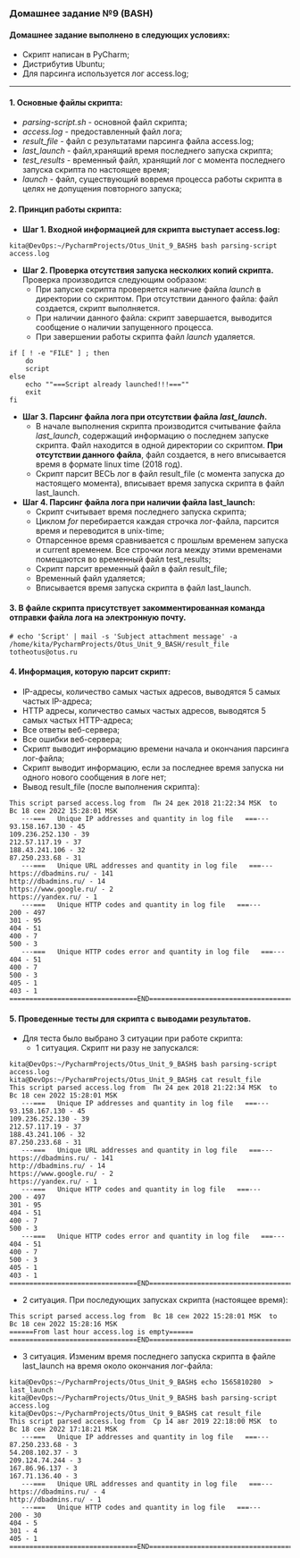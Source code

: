 ### Домашнее задание №9 (BASH)
#### Домашнее задание выполнено в следующих условиях:

- Скрипт написан в PyCharm;
- Дистрибутив Ubuntu;
- Для парсинга используется лог access.log;
____

#### 1. Основные файлы скрипта:

- _parsing-script.sh_ - основной файл скрипта;
- _access.log_ - предоставленный файл лога;
- _result_file_ - файл с результатами парсинга файла access.log;
- _last_launch_ - файл,хранящий время последнего запуска скрипта;
- _test_results_ - временный файл, хранящий лог с момента последнего запуска скрипта по настоящее время;
- _launch_ - файл, существующий вовремя процесса работы скрипта в целях не допущения повторного запуска;

#### 2. Принцип работы скрипта:

- __Шаг 1. Входной информацией для скрипта выступает access.log:__
```commandline
kita@DevOps:~/PycharmProjects/Otus_Unit_9_BASH$ bash parsing-script access.log 
```
- __Шаг 2. Проверка отсутствия запуска несколких копий скрипта.__ Проверка производится следующим ообразом:
  + При запуске скрипта проверяется наличие файла _launch_ в директории со скриптом. При отсутствии данного файла: файл создается, скрипт выполняется.
  + При наличии данного файла: скрипт завершается, выводится сообщение о наличии запущенного процесса.
  + При завершении работы скрипта файл _launch_ удаляется.
```commandline
if [ ! -e "FILE" ] ; then
    do
    script
else
    echo ""===Script already launched!!!===""
    exit
fi
```
- __Шаг 3. Парсинг файла лога при отсутствии файла _last_launch_.__
  + В начале выполнения скрипта производится считывание файла _last_launch_, содержащий информацию о последнем запуске скрипта.
Файл находится в одной директории со скриптом. __При отсутствии данного файла__, файл создается, в него вписывается время в формате linux time (2018 год).
  + Cкрипт парсит ВЕСЬ лог  в файл result_file (с момента запуска до настоящего момента), вписывает время запуска скрипта в файл last_launch.
- __Шаг 4. Парсинг файла лога при наличии файла last_launch:__ 
  + Скрипт считывает время последнего запуска скрипта;  
  + Циклом _for_ перебирается каждая строчка лог-файла, парсится время и переводится в unix-time;
  + Отпарсенное время сравнивается с прошлым временем запуска и current временем. Все строчки лога между этими временами помещаются во временный файл test_results; 
  + Скрипт парсит временный файл в файл result_file;
  + Временный файл удаляется;
  + Вписывается время запуска скрипта в файл last_launch.

#### 3. В файле скрипта присутствует закомментированная команда отправки файла лога на электронную почту.
```commandline
# echo 'Script' | mail -s 'Subject attachment message' -a /home/kita/PycharmProjects/Otus_Unit_9_BASH/result_file totheotus@otus.ru
```

#### 4. Информация, которую парсит скрипт:

- IP-адресы, количество самых частых адресов, выводятся 5 самых частых IP-адреса;
- HTTP адресы, количество самых частых адресов, выводятся 5 самых частых HTTP-адреса;
- Все ответы веб-сервера;
- Все ошибки веб-сервера;
- Скрипт выводит информацию времени начала и окончания парсинга лог-файла;
- Скрипт выводит информацию, если за последнее время запуска ни одного нового сообщения в логе нет;
- Вывод result_file (после выполнения скрипта):
```commandline
This script parsed access.log from  Пн 24 дек 2018 21:22:34 MSK  to  Вс 18 сен 2022 15:28:01 MSK
   ---===   Unique IP addresses and quantity in log file   ===--- 
93.158.167.130 - 45
109.236.252.130 - 39
212.57.117.19 - 37
188.43.241.106 - 32
87.250.233.68 - 31
   ---===   Unique URL addresses and quantity in log file   ===---   
https://dbadmins.ru/ - 141
http://dbadmins.ru/ - 14
https://www.google.ru/ - 2
https://yandex.ru/ - 1
   ---===   Unique HTTP codes and quantity in log file   ===---   
200 - 497
301 - 95
404 - 51
400 - 7
500 - 3
   ---===   Unique HTTP codes error and quantity in log file   ===---   
404 - 51
400 - 7
500 - 3
405 - 1
403 - 1
================================END==========================================

```

#### 5. Проведенные тесты для скрипта с выводами результатов.

- Для теста было выбрано 3 ситуации при работе скрипта:
  + 1 ситуация. Скрипт ни разу не запускался:
```commandline
kita@DevOps:~/PycharmProjects/Otus_Unit_9_BASH$ bash parsing-script access.log 
kita@DevOps:~/PycharmProjects/Otus_Unit_9_BASH$ cat result_file 
This script parsed access.log from  Пн 24 дек 2018 21:22:34 MSK  to  Вс 18 сен 2022 15:28:01 MSK
   ---===   Unique IP addresses and quantity in log file   ===--- 
93.158.167.130 - 45
109.236.252.130 - 39
212.57.117.19 - 37
188.43.241.106 - 32
87.250.233.68 - 31
   ---===   Unique URL addresses and quantity in log file   ===---   
https://dbadmins.ru/ - 141
http://dbadmins.ru/ - 14
https://www.google.ru/ - 2
https://yandex.ru/ - 1
   ---===   Unique HTTP codes and quantity in log file   ===---   
200 - 497
301 - 95
404 - 51
400 - 7
500 - 3
   ---===   Unique HTTP codes error and quantity in log file   ===---   
404 - 51
400 - 7
500 - 3
405 - 1
403 - 1
================================END==========================================

```

  + 2 ситуация. При последующих запусках скрипта (настоящее время):
```commandline
This script parsed access.log from  Вс 18 сен 2022 15:28:01 MSK  to  Вс 18 сен 2022 15:28:16 MSK
======From last hour access.log is empty======
================================END==========================================

```

  + 3 ситуация. Изменим время последнего запуска скрипта в файле last_launch на время около окончания лог-файла:
```commandline
kita@DevOps:~/PycharmProjects/Otus_Unit_9_BASH$ echo 1565810280  > last_launch 
kita@DevOps:~/PycharmProjects/Otus_Unit_9_BASH$ bash parsing-script access.log 
kita@DevOps:~/PycharmProjects/Otus_Unit_9_BASH$ cat result_file 
This script parsed access.log from  Ср 14 авг 2019 22:18:00 MSK  to  Вс 18 сен 2022 17:18:21 MSK
   ---===   Unique IP addresses and quantity in log file   ===--- 
87.250.233.68 - 3
54.208.102.37 - 3
209.124.74.244 - 3
167.86.96.137 - 3
167.71.136.40 - 3
   ---===   Unique URL addresses and quantity in log file   ===---   
https://dbadmins.ru/ - 4
http://dbadmins.ru/ - 1
   ---===   Unique HTTP codes and quantity in log file   ===---   
200 - 30
404 - 5
301 - 4
405 - 1
================================END==========================================
```
